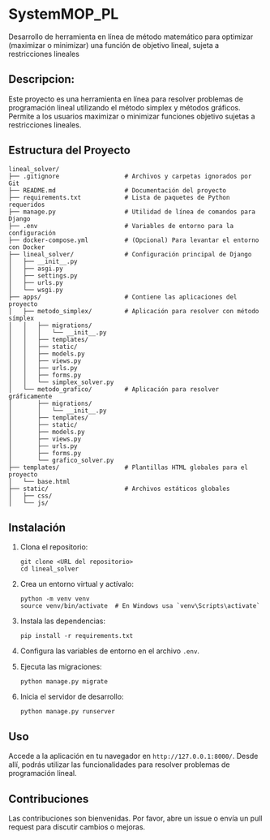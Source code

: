 # SystemMOP_PL

Desarrollo de herramienta en línea de método matemático para optimizar (maximizar o minimizar) una función de objetivo lineal, sujeta a restricciones lineales 

## Descripcion: 
Este proyecto es una herramienta en línea para resolver problemas de programación lineal utilizando el método simplex y métodos gráficos. Permite a los usuarios maximizar o minimizar funciones objetivo sujetas a restricciones lineales.

## Estructura del Proyecto

```
lineal_solver/
├── .gitignore                  # Archivos y carpetas ignorados por Git
├── README.md                   # Documentación del proyecto
├── requirements.txt            # Lista de paquetes de Python requeridos
├── manage.py                   # Utilidad de línea de comandos para Django
├── .env                        # Variables de entorno para la configuración
├── docker-compose.yml          # (Opcional) Para levantar el entorno con Docker
├── lineal_solver/              # Configuración principal de Django
│   ├── __init__.py
│   ├── asgi.py
│   ├── settings.py
│   ├── urls.py
│   └── wsgi.py
├── apps/                       # Contiene las aplicaciones del proyecto
│   ├── metodo_simplex/         # Aplicación para resolver con método símplex
│   │   ├── migrations/
│   │   │   └── __init__.py
│   │   ├── templates/
│   │   ├── static/
│   │   ├── models.py
│   │   ├── views.py
│   │   ├── urls.py
│   │   ├── forms.py
│   │   └── simplex_solver.py
│   └── metodo_grafico/         # Aplicación para resolver gráficamente
│       ├── migrations/
│       │   └── __init__.py
│       ├── templates/
│       ├── static/
│       ├── models.py
│       ├── views.py
│       ├── urls.py
│       ├── forms.py
│       └── grafico_solver.py
├── templates/                  # Plantillas HTML globales para el proyecto
│   └── base.html
├── static/                     # Archivos estáticos globales
│   ├── css/
│   └── js/
```

## Instalación

1. Clona el repositorio:
   ```
   git clone <URL del repositorio>
   cd lineal_solver
   ```

2. Crea un entorno virtual y actívalo:
   ```
   python -m venv venv
   source venv/bin/activate  # En Windows usa `venv\Scripts\activate`
   ```

3. Instala las dependencias:
   ```
   pip install -r requirements.txt
   ```

4. Configura las variables de entorno en el archivo `.env`.

5. Ejecuta las migraciones:
   ```
   python manage.py migrate
   ```

6. Inicia el servidor de desarrollo:
   ```
   python manage.py runserver
   ```

## Uso

Accede a la aplicación en tu navegador en `http://127.0.0.1:8000/`. Desde allí, podrás utilizar las funcionalidades para resolver problemas de programación lineal.

## Contribuciones

Las contribuciones son bienvenidas. Por favor, abre un issue o envía un pull request para discutir cambios o mejoras.